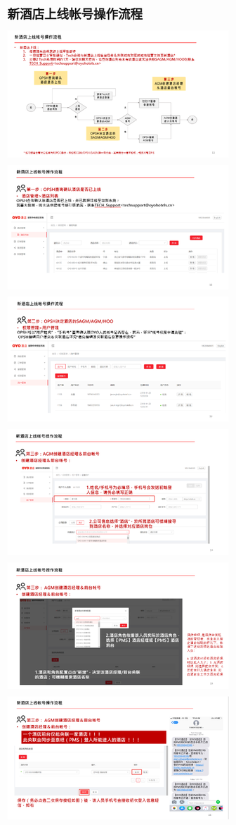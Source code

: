 # 新酒店上线帐号操作流程

![](../../../.gitbook/assets/image%20%28155%29.png)

  


![](../../../.gitbook/assets/image%20%28110%29.png)

  


![](../../../.gitbook/assets/image%20%28187%29.png)

![](../../../.gitbook/assets/image%20%28251%29.png)

  


![](../../../.gitbook/assets/image%20%2875%29.png)

  


![](../../../.gitbook/assets/image%20%28180%29.png)

